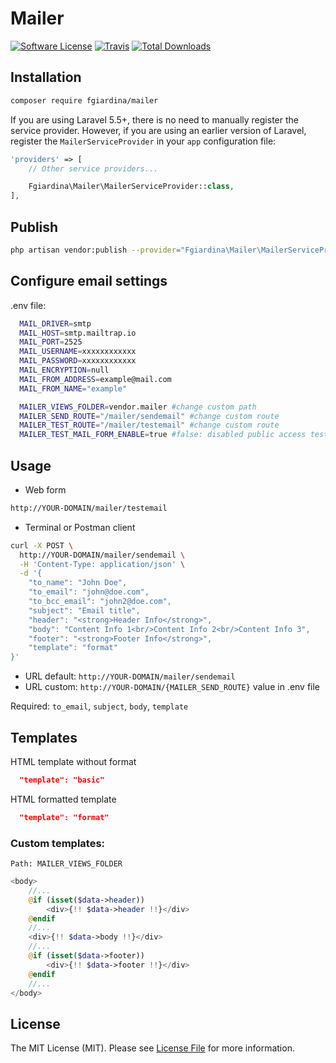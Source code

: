 # Mailer

[![Software License](https://img.shields.io/badge/license-MIT-brightgreen.svg?style=flat-square)](LICENSE.md)
[![Travis](https://img.shields.io/travis/fgiardina/mailer.svg?style=flat-square)]()
[![Total Downloads](https://img.shields.io/packagist/dt/fgiardina/mailer.svg?style=flat-square)](https://packagist.org/packages/fgiardina/mailer)

## Installation

```bash
composer require fgiardina/mailer
```

If you are using Laravel 5.5+, there is no need to manually register the service provider. However, if you are using an earlier version of Laravel, register the `MailerServiceProvider` in your `app` configuration file:

```php
'providers' => [
    // Other service providers...

    Fgiardina\Mailer\MailerServiceProvider::class,
],
```

## Publish
```bash
php artisan vendor:publish --provider="Fgiardina\Mailer\MailerServiceProvider"
```

## Configure email settings
.env file:

```bash
  MAIL_DRIVER=smtp
  MAIL_HOST=smtp.mailtrap.io
  MAIL_PORT=2525
  MAIL_USERNAME=xxxxxxxxxxxx
  MAIL_PASSWORD=xxxxxxxxxxxx
  MAIL_ENCRYPTION=null
  MAIL_FROM_ADDRESS=example@mail.com
  MAIL_FROM_NAME="example"

  MAILER_VIEWS_FOLDER=vendor.mailer #change custom path
  MAILER_SEND_ROUTE="/mailer/sendemail" #change custom route
  MAILER_TEST_ROUTE="/mailer/testemail" #change custom route
  MAILER_TEST_MAIL_FORM_ENABLE=true #false: disabled public access test from {MAILER_TEST_ROUTE}
```


## Usage

* Web form
```bash
http://YOUR-DOMAIN/mailer/testemail
```

* Terminal or Postman client
```bash
curl -X POST \
  http://YOUR-DOMAIN/mailer/sendemail \
  -H 'Content-Type: application/json' \
  -d '{
    "to_name": "John Doe",
    "to_email": "john@doe.com",
    "to_bcc_email": "john2@doe.com",
    "subject": "Email title",
    "header": "<strong>Header Info</strong>",
    "body": "Content Info 1<br/>Content Info 2<br/>Content Info 3",
    "footer": "<strong>Footer Info</strong>",
    "template": "format"
}'
```
- URL default: `http://YOUR-DOMAIN/mailer/sendemail` 
- URL custom: `http://YOUR-DOMAIN/{MAILER_SEND_ROUTE}` value in .env file

Required: `to_email`, `subject`, `body`, `template`

## Templates
HTML template without format
```json
  "template": "basic"
```

HTML formatted template
```json
  "template": "format"
```

### Custom templates:
`Path: MAILER_VIEWS_FOLDER`
```php
<body>
    //...
    @if (isset($data->header))
        <div>{!! $data->header !!}</div>
    @endif
    //...
    <div>{!! $data->body !!}</div>
    //...
    @if (isset($data->footer))
        <div>{!! $data->footer !!}</div>
    @endif
    //...
</body>    
```



## License
The MIT License (MIT). Please see [License File](/LICENSE.md) for more information.